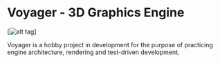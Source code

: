 # Voyager - 3D Graphics Engine 

[![alt tag](https://draketuroth.files.wordpress.com/2018/08/voyager_logo.png?ssl=1&w=900)]

Voyager is a hobby project in development for the purpose of practicing engine architecture, rendering and test-driven development. 

